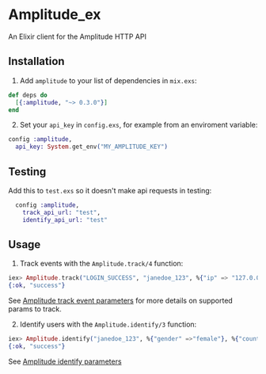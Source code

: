 # Amplitude_ex

An Elixir client for the Amplitude HTTP API

## Installation

  1. Add `amplitude` to your list of dependencies in `mix.exs`:

  ```elixir
  def deps do
    [{:amplitude, "~> 0.3.0"}]
  end
  ```

  2. Set your `api_key` in `config.exs`, for example from an enviroment variable:
  ```elixir
  config :amplitude,
    api_key: System.get_env("MY_AMPLITUDE_KEY")
  ```

## Testing
  Add this to `test.exs` so it doesn't make api requests in testing:
  ```elixir
    config :amplitude,
      track_api_url: "test",
      identify_api_url: "test"
  ```
## Usage

  1. Track events with the `Amplitude.track/4` function:

  ```elixir
  iex> Amplitude.track("LOGIN_SUCCESS", "janedoe_123", %{"ip" => "127.0.0.1"}, %{"cohort" => "Test A"}, api_key: "<your_api_key>")
  {:ok, "success"}
  ```

  See [Amplitude track event parameters](https://amplitude.zendesk.com/hc/en-us/articles/204771828#keys-for-the-event-argument) for more details on supported params to track.


  2. Identify users with the `Amplitude.identify/3` function:

  ```elixir
  iex> Amplitude.identify("janedoe_123", %{"gender" =>"female"}, %{"country" => "Canada"}, api_key: "<your_api_key>")
  {:ok, "success"}
  ```

  See [Amplitude identify parameters](https://amplitude.zendesk.com/hc/en-us/articles/205406617-Identify-API-Modify-User-Properties#keys-for-the-identification-argument)
